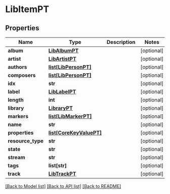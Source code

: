 # LibItemPT

## Properties
Name | Type | Description | Notes
------------ | ------------- | ------------- | -------------
**album** | [**LibAlbumPT**](LibAlbumPT.md) |  | [optional] 
**artist** | [**LibArtistPT**](LibArtistPT.md) |  | [optional] 
**authors** | [**list[LibPersonPT]**](LibPersonPT.md) |  | [optional] 
**composers** | [**list[LibPersonPT]**](LibPersonPT.md) |  | [optional] 
**idx** | **str** |  | [optional] 
**label** | [**LibLabelPT**](LibLabelPT.md) |  | [optional] 
**length** | **int** |  | [optional] 
**library** | [**LibraryPT**](LibraryPT.md) |  | [optional] 
**markers** | [**list[LibMarkerPT]**](LibMarkerPT.md) |  | [optional] 
**name** | **str** |  | [optional] 
**properties** | [**list[CoreKeyValuePT]**](CoreKeyValuePT.md) |  | [optional] 
**resource_type** | **str** |  | [optional] 
**state** | **str** |  | [optional] 
**stream** | **str** |  | [optional] 
**tags** | **list[str]** |  | [optional] 
**track** | [**LibTrackPT**](LibTrackPT.md) |  | [optional] 

[[Back to Model list]](../README.md#documentation-for-models) [[Back to API list]](../README.md#documentation-for-api-endpoints) [[Back to README]](../README.md)


